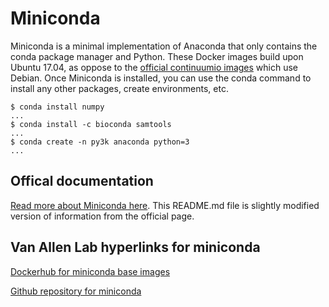 # Miniconda
Miniconda is a minimal implementation of Anaconda that only contains the conda package manager and Python. These Docker images build upon Ubuntu 17.04, as oppose to the [official continuumio images](https://hub.docker.com/r/continuumio/miniconda3/) which use Debian. Once Miniconda is installed, you can use the conda command to install any other packages, create environments, etc.

```
$ conda install numpy
...
$ conda install -c bioconda samtools
...
$ conda create -n py3k anaconda python=3
...
```

## Offical documentation
[Read more about Miniconda here](https://conda.io/miniconda.html). This README.md file is slightly modified version of information from the official page.

## Van Allen Lab hyperlinks for miniconda
[Dockerhub for miniconda base images](https://hub.docker.com/r/vanallenlab/miniconda/)

[Github repository for miniconda](https://github.com/vanallenlab/miniconda)
